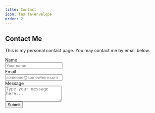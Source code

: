 ```yaml
---
title: Contact
icon: fas fa-envelope
order: 2
---
```


## Contact Me

This is my personal contact page. You may contact me by email below.

<form action="/email.php" id="contactForm" method="post" class="mt-3">
  <div class="alert d-none" id="message" role="alert"></div>
  <div class="form-group row justify-content-center">
    <label for="name" class="col-sm-2 col-lg-1 col-form-label">Name</label>
    <div class="col-sm-10 col-md-8 col-lg-6">
      <input type="text" name="name" class="form-control" id="name" placeholder="Your name" required>
    </div>
  </div>
  <div class="form-group row justify-content-center">
    <label for="email" class="col-sm-2 col-lg-1 col-form-label">Email</label>
    <div class="col-sm-10 col-md-8 col-lg-6">
      <input type="email" inputmode="email" class="form-control" id="email" placeholder="someone@somewhere.com" required>
    </div>
  </div>
  <div class="form-group row justify-content-center">
    <label for="message" class="col-sm-2 col-lg-1 col-form-label">Message</label>
    <div class="col-sm-10 col-md-8 col-lg-6">
      <textarea name="message" class="form-control" id="message" rows="3" placeholder="Type your message here..." required></textarea>
    </div>
  </div>
  <div class="form-group row justify-content-center">
    <div class="col-sm-10 offset-sm-2 col-md-8 col-lg-6 offset-lg-1">
      <button type="submit" class="btn btn-primary">Submit</button>
    </div>
  </div>
</form>